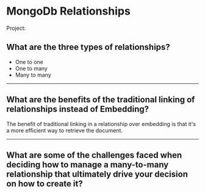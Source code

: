 # MongoDb Relationships

Project: 

## What are the three types of relationships?

 - One to one
 - One to many
 - Many to many

---

## What are the benefits of the traditional linking of relationships instead of Embedding?

The benefit of traditional linking in a relationship over embedding is that it's a more efficient way to retrieve the document. 

---

## What are some of the challenges faced when deciding how to manage a many-to-many relationship that ultimately drive your decision on how to create it?

